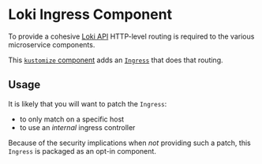 # Loki Ingress Component

To provide a cohesive [Loki API](https://grafana.com/docs/loki/latest/api/) HTTP-level routing is required to the various microservice components.

This [`kustomize` component](https://kubectl.docs.kubernetes.io/guides/config_management/components/) adds an [`Ingress`](https://kubernetes.io/docs/concepts/services-networking/ingress/) that does that routing.


## Usage

It is likely that you will want to patch the `Ingress`:

  - to only match on a specific host
  - to use an *internal* ingress controller

Because of the security implications when *not* providing such a patch, this `Ingress` is packaged as an opt-in component.
